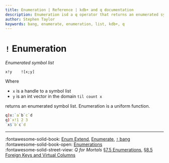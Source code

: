 ```yaml
---
title: Enumeration | Reference | kdb+ and q documentation
description: Enumeration isd a q operator that returns an enumerated symbol list.
author: Stephen Taylor
keywords: bang, enumerate, enumeration, list, kdb+, q
---
```

# `!` Enumeration



_Enumerated symbol list_

```syntax
x!y    ![x;y]
```

Where

-   `x` is a handle to a symbol list
-   `y` is an int vector in the domain `til count x`

returns an enumerated symbol list.
Enumeration is a uniform function.

```q
q)x:`a`b`c`d
q)`x!1 2 3
`x$`b`c`d
```

---
:fontawesome-solid-book:
[Enum Extend](enum-extend.md),
[Enumerate](enumerate.md),
[`!` bang](overloads.md#bang)
<br>
:fontawesome-solid-book-open:
[Enumerations](../basics/enumerations.md)
<br>
:fontawesome-solid-street-view:
_Q for Mortals_
[§7.5 Enumerations](/q4m3/7_Transforming_Data/#75-enumerations),
[§8.5 Foreign Keys and Virtual Columns](/q4m3/8_Tables/#84-foreign-keys-and-virtual-columns)

